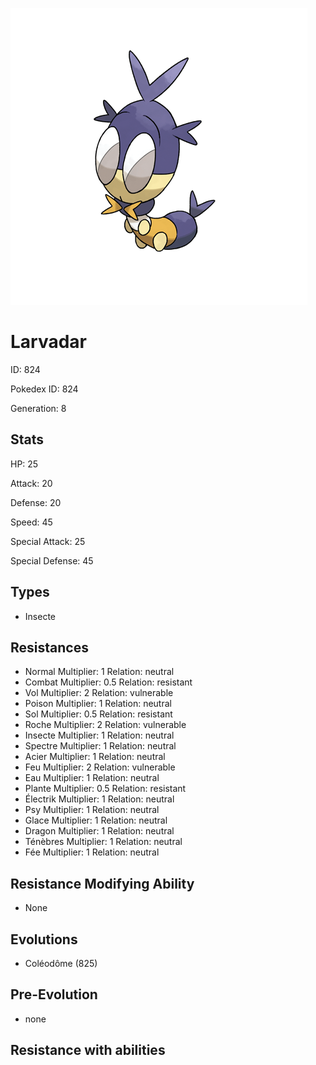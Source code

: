 ![](https://raw.githubusercontent.com/PokeAPI/sprites/master/sprites/pokemon/other/official-artwork/824.png)

# Larvadar
ID: 824

Pokedex ID: 824

Generation: 8

## Stats

HP: 25

Attack: 20

Defense: 20

Speed: 45

Special Attack: 25

Special Defense: 45

## Types

- Insecte
## Resistances

- Normal Multiplier: 1 Relation: neutral
- Combat Multiplier: 0.5 Relation: resistant
- Vol Multiplier: 2 Relation: vulnerable
- Poison Multiplier: 1 Relation: neutral
- Sol Multiplier: 0.5 Relation: resistant
- Roche Multiplier: 2 Relation: vulnerable
- Insecte Multiplier: 1 Relation: neutral
- Spectre Multiplier: 1 Relation: neutral
- Acier Multiplier: 1 Relation: neutral
- Feu Multiplier: 2 Relation: vulnerable
- Eau Multiplier: 1 Relation: neutral
- Plante Multiplier: 0.5 Relation: resistant
- Électrik Multiplier: 1 Relation: neutral
- Psy Multiplier: 1 Relation: neutral
- Glace Multiplier: 1 Relation: neutral
- Dragon Multiplier: 1 Relation: neutral
- Ténèbres Multiplier: 1 Relation: neutral
- Fée Multiplier: 1 Relation: neutral
## Resistance Modifying Ability

- None

## Evolutions

- Coléodôme (825)
## Pre-Evolution

- none

## Resistance with abilities
